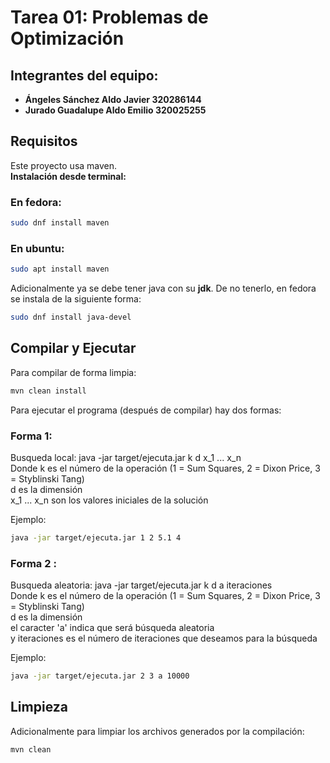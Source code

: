 # Tarea 01: Problemas de Optimización

## Integrantes del equipo:

- **Ángeles Sánchez Aldo Javier 320286144**
- **Jurado Guadalupe Aldo Emilio 320025255**

## Requisitos

Este proyecto usa maven. <br>
**Instalación desde terminal:**

### En fedora:

```bash
sudo dnf install maven
```

### En ubuntu:

```bash
sudo apt install maven
```

Adicionalmente ya se debe tener java con su **jdk**.
De no tenerlo, en fedora se instala de la siguiente forma:

```bash
sudo dnf install java-devel

```

## Compilar y Ejecutar

Para compilar de forma limpia:

```bash
mvn clean install
```

Para ejecutar el programa (después de compilar) hay dos formas:

### Forma 1:

Busqueda local: java -jar target/ejecuta.jar k d x_1 ... x_n <br>
Donde k es el número de la operación (1 = Sum Squares, 2 = Dixon Price, 3 = Styblinski Tang) <br>
d es la dimensión <br>
x_1 ... x_n son los valores iniciales de la solución <br>

Ejemplo:

```bash
java -jar target/ejecuta.jar 1 2 5.1 4
```

### Forma 2 :

Busqueda aleatoria: java -jar target/ejecuta.jar k d a iteraciones <br>
Donde k es el número de la operación (1 = Sum Squares, 2 = Dixon Price, 3 = Styblinski Tang) <br>
d es la dimensión <br>
el caracter 'a' indica que será búsqueda aleatoria <br>
y iteraciones es el número de iteraciones que deseamos para la búsqueda<br>

Ejemplo:

```bash
java -jar target/ejecuta.jar 2 3 a 10000
```

## Limpieza

Adicionalmente para limpiar los archivos generados por la compilación:

```bash
mvn clean
```

